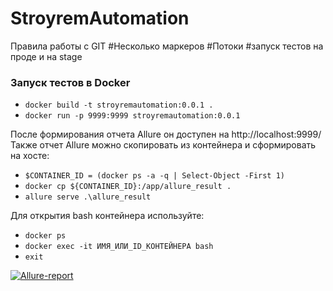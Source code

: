 # StroyremAutomation

Правила работы с GIT
#Несколько маркеров
#Потоки 
#запуск тестов на проде и на stage


### Запуск тестов в Docker
- ```docker build -t stroyremautomation:0.0.1 .```
- ```docker run -p 9999:9999 stroyremautomation:0.0.1```  

После формирования отчета Allure он доступен на http://localhost:9999/  
Также отчет Allure можно скопировать из контейнера и сформировать на хосте: 
- `````$CONTAINER_ID = (docker ps -a -q | Select-Object -First 1)`````
- ```docker cp ${CONTAINER_ID}:/app/allure_result .```
- ```allure serve .\allure_result  ```

Для открытия bash контейнера используйте:
- ```docker ps```
- ```docker exec -it ИМЯ_ИЛИ_ID_КОНТЕЙНЕРА bash ```
- ```exit```

[![Allure-report](https://img.shields.io/badge/Allure%20Report-deployed-green)](https://victoretc.github.io/StroyremAutomation/)

